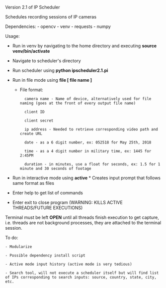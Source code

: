 Version 2.1 of IP Scheduler

Schedules recording sessions of IP cameras

Dependencies:
	- opencv
	- venv
	- requests
	- numpy

Usage:
- Run in venv by navigating to the home directory and executing **source venv/bin/activate**
- Navigate to scheduler's directory
- Run scheduler using **python ipscheduler2.1.pi**
- Run in file mode using **file [ file name ]**
	* File format:

			camera name - Name of device, alternatively used for file naming (goes at the front of every output file name)
		
			client ID
		
			client secret
		
			ip address - Needed to retrieve corresponding video path and create URL
		
			date - as a 6 digit number, ex: 052518 for May 25th, 2018
		
			time - as a 4 digit number in military time, ex: 1445 for 2:45PM
		
			duration - in minutes, use a float for seconds, ex: 1.5 for 1 minute and 30 seconds of footage


- Run in interactive mode using **active**
		* Creates input prompt that follows same format as files

- Enter help to get list of commands
	
- Enter exit to close program (WARNING: KILLS ACTIVE THREADS/FUTURE EXECUTIONS)


Terminal must be left **OPEN** until all threads finish execution to get capture, i.e. threads are not background processes, they are attached to the terminal session.

To do:
	
	- Modularize
	
	- Possible dependency install script
	
	- Active mode input history (active mode is very tedious)
	
	- Search tool, will not execute a scheduler itself but will find list of IPs corresponding to search inputs: source, country, state, city, etc.
